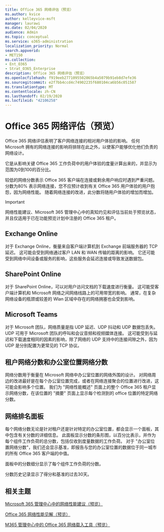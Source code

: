 ```yaml
---
title: Office 365 网络评估（预览）
ms.author: kvice
author: kelleyvice-msft
manager: laurawi
ms.date: 02/04/2020
audience: Admin
ms.topic: conceptual
ms.service: o365-administration
localization_priority: Normal
search.appverid:
- MET150
ms.collection:
- Ent_O365
- Strat_O365_Enterprise
description: Office 365 网络评估（预览）
ms.openlocfilehash: f919eeb2771095502865b4a5079b91eb8d7efe36
ms.sourcegitcommit: e2f7bb4ccd4c74902235f680104ca6b56c051587
ms.translationtype: MT
ms.contentlocale: zh-CN
ms.lasthandoff: 02/19/2020
ms.locfileid: "42106258"
---
```

# <a name="office-365-network-assessment-preview"></a>Office 365 网络评估（预览）

Office 365 网络评估表明了客户网络连接的相对用户体验的影响。 任何 Microsoft 拥有的网络连接的影响将排除在此之外，以使客户能够优化他们负责的网络设计。

它是从影响关键 Office 365 工作负荷中的用户体验的度量计算出来的，并显示为范围为0到100的百分比。

较低的网络分数表示 Office 365 客户端在连接或剩余用户响应时遇到严重问题。 分数为80% 表示网络连接，您不应预计收到有关 Office 365 用户体验的用户抱怨，因为网络性能。 随着网络连接的改进，此分数将随用户体验的增加而增加。

>[!IMPORTANT]
>网络性能建议、Microsoft 365 管理中心中的真知灼见和评估当前处于预览状态，并且仅适用于已在功能预览计划中注册的 Office 365 租户。

## <a name="exchange-online"></a>Exchange Online

对于 Exchange Online，衡量来自客户端计算机到 Exchange 前端服务器的 TCP 延迟。 这可能会受到网络通过客户 LAN 和 WAN 传输的距离的影响。 它还可能受到网络中间设备或服务的影响，这些服务会延迟连接或导致发送数据包。

## <a name="sharepoint-online"></a>SharePoint Online

对于 SharePoint Online，可以对用户访问文档的下载速度进行衡量。 这可能受客户端计算机和 Microsoft 网络之间网络线路上的可用带宽的影响。 通常，在复杂网络设备的瓶颈或较差的 Wlan 区域中存在的网络拥塞也会受到影响。

## <a name="microsoft-teams"></a>Microsoft Teams

对于 Microsoft 团队，网络质量是指 UDP 延迟、UDP 抖动和 UDP 数据包丢失。 UDP 可用于 Microsoft 团队的呼叫和会议音频和视频媒体连接。 这可能受到与延迟和下载速度相同的因素的影响，除了网络的 UDP 支持中的连接间隙之外，因为 UDP 是分别配置为更常见的 TCP 协议。

## <a name="tenant-network-score-and-office-location-network-score"></a>租户网络分数和办公室位置网络分数

网络分数用于衡量在 Microsoft 网络中办公室位置的网络外围的设计。 对网络周边的改进最好是在每个办公室位置完成，或者在网络连接聚合的位置进行改进，这可能会影响多个位置。
我们为 "网络性能概述" 页面上的整个 Office 365 租户显示网络分数，在该位置的 "摘要" 页面上显示每个检测到的 office 位置的特定网络分数。

## <a name="network-score-panel"></a>网络排名面板

每个网络分数无论是针对租户还是针对特定的办公室位置，都会显示一个面板，其中包含有关分数的详细信息。 此面板显示分数的条形图，以百分比表示，并作为每个组件工作负荷的总分数，包括仅收到度量数据的工作负荷。 对于 "办公室位置网络分数"，我们还会显示基准，即报告与您的办公室位置的数据位于同一城市的所有 Office 365 客户端的中值。

面板中的分数细分显示了每个组件工作负荷的分数。

分数历史记录显示了得分和基准的过去30天。

## <a name="related-topics"></a>相关主题

[Microsoft 365 管理中心中的网络性能建议（预览）](office-365-network-mac-perf-overview.md)

[Office 365 网络性能见解（预览）](office-365-network-mac-perf-insights.md)

[M365 管理中心中的 Office 365 网络载入工具（预览）](office-365-network-mac-perf-onboarding-tool.md)
